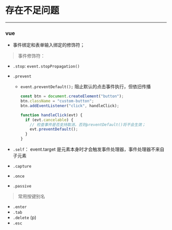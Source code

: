 # 存在不足问题

---

### vue

- 事件绑定和表单输入绑定的修饰符；

> 事件修饰符：

- `.stop`: `event.stopPropagation()`
  <!-- ![alt](../assets/screenshot/20231013-01.png) -->
- `.prevent`

  - `event.preventDefault();` 阻止默认的点击事件执行，但依旧传播

    ```js
    const btn = document.createElement("button");
    btn.className = "custom-button";
    btn.addEventListener("click", handleClick);

    function handleClick(evt) {
      if (evt.cancelable) {
        // 检查事件是否支持取消，否则preventDefault()将不会生效；
        evt.preventDefault();
      }
    }
    ```

- `.self`： event.target 是元素本身时才会触发事件处理器，事件处理器不来自子元素
- `.capture`
- `.once`
- `.passive`


> 常用按键别名
- `.enter`
- `.tab`
- `.delete` (p)
- `.esc`
